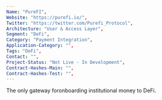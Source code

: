 ```yaml
--- 
Name: "PureFI", 
Website: "https://purefi.io/", 
Twitter: "https://twitter.com/Purefi_Protocol", 
Architecture: "User & Access Layer",
Segment: "DeFi",
Category: "Payment Integration",
Application-Category: "",
Tags: "DeFi",
Contact: "",
Project-Status: "Not Live - In Development",
Contract-Hashes-Main: "",
Contract-Hashes-Test: "",
--- 
```

<!--lang:en--> 
The only gateway foronboarding institutional money to DeFi.
<!--lang:es--] 
La única puerta de entrada para incorporar dinero institucional a DeFi.
<!--lang:de--] 
Das einzige Tor, um institutionelles Geld in DeFi einzubinden.
<!--lang:fr--] 
La seule passerelle pour intégrer de l'argent institutionnel à DeFi.
<!--lang:pl--] 
Jedyna brama umożliwiająca wprowadzanie środków instytucjonalnych do DeFi.
<!--lang:uk--] 
Єдиний шлюз для передачі інституційних грошей у DeFi.
[!--lang:*--> 
